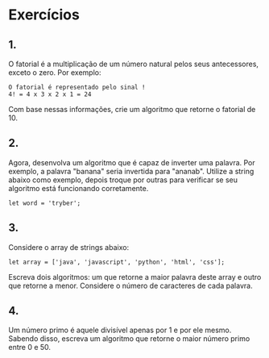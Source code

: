 # Exercícios

## 1.
O fatorial é a multiplicação de um número natural pelos seus antecessores, exceto o zero. Por exemplo:

    O fatorial é representado pelo sinal !
    4! = 4 x 3 x 2 x 1 = 24

Com base nessas informações, crie um algoritmo que retorne o fatorial de 10.

## 2.
Agora, desenvolva um algoritmo que é capaz de inverter uma palavra. Por exemplo, a palavra "banana" seria invertida para "ananab". Utilize a string abaixo como exemplo, depois troque por outras para verificar se seu algoritmo está funcionando corretamente.

    let word = 'tryber';

## 3.
Considere o array de strings abaixo:

    let array = ['java', 'javascript', 'python', 'html', 'css'];

Escreva dois algoritmos: um que retorne a maior palavra deste array e outro que retorne a menor. Considere o número de caracteres de cada palavra.

## 4.
Um número primo é aquele divisível apenas por 1 e por ele mesmo. Sabendo disso, escreva um algoritmo que retorne o maior número primo entre 0 e 50.